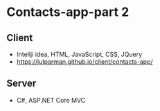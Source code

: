 # Contacts-app-part 2

## Client
* Intellji idea, HTML, JavaScript, CSS, JQuery 
* https://julparman.github.io/client/contacts-app/

## Server
* C#, ASP.NET Core MVC

